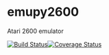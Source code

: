 # emupy2600
Atari 2600 emulator

[![Build Status](https://travis-ci.org/crispg72/emupy2600.svg?branch=master)](https://travis-ci.org/crispg72/emupy2600)[![Coverage Status](https://coveralls.io/repos/github/crispg72/emupy2600/badge.svg)](https://coveralls.io/github/crispg72/emupy2600)
